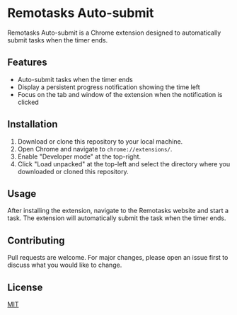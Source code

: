 # Remotasks Auto-submit

Remotasks Auto-submit is a Chrome extension designed to automatically submit tasks when the timer ends.

## Features

- Auto-submit tasks when the timer ends
- Display a persistent progress notification showing the time left
- Focus on the tab and window of the extension when the notification is clicked

## Installation

1. Download or clone this repository to your local machine.
2. Open Chrome and navigate to `chrome://extensions/`.
3. Enable "Developer mode" at the top-right.
4. Click "Load unpacked" at the top-left and select the directory where you downloaded or cloned this repository.

## Usage

After installing the extension, navigate to the Remotasks website and start a task. The extension will automatically submit the task when the timer ends.

## Contributing

Pull requests are welcome. For major changes, please open an issue first to discuss what you would like to change.

## License

[MIT](https://choosealicense.com/licenses/mit/)
